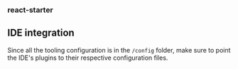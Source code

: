 ### react-starter

## IDE integration

Since all the tooling configuration is in the `/config` folder, make sure to point the IDE's plugins to their respective configuration files.
